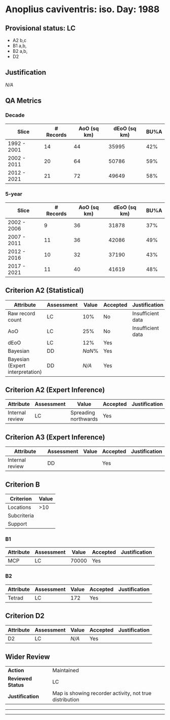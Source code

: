# Anoplius caviventris: iso. Day: 1988
## Provisional status: LC
- A2 b,c
- B1 a,b, 
- B2 a,b, 
- D2

## Justification
*N/A*
## QA Metrics
### Decade
| Slice | # Records | AoO (sq km) | dEoO (sq km) |BU%A |
|---|---|---|---|---|
|1992 - 2001|14|44|35995|42%|
|2002 - 2011|20|64|50786|59%|
|2012 - 2021|21|72|49649|58%|
### 5-year
| Slice | # Records | AoO (sq km) | dEoO (sq km) |BU%A |
|---|---|---|---|---|
|2002 - 2006|9|36|31878|37%|
|2007 - 2011|11|36|42086|49%|
|2012 - 2016|10|32|37190|43%|
|2017 - 2021|11|40|41619|48%|
## Criterion A2 (Statistical)
|Attribute|Assessment|Value|Accepted|Justification
|---|---|---|---|---|
|Raw record count|LC|10%|No|Insufficient data|
|AoO|LC|25%|No|Insufficient data|
|dEoO|LC|12%|Yes||
|Bayesian|DD|*NaN*%|Yes||
|Bayesian (Expert interpretation)|DD|*N/A*|Yes||
## Criterion A2 (Expert Inference)
|Attribute|Assessment|Value|Accepted|Justification
|---|---|---|---|---|
|Internal review|LC|Spreading northwards|Yes||
## Criterion A3 (Expert Inference)
|Attribute|Assessment|Value|Accepted|Justification
|---|---|---|---|---|
|Internal review|DD||Yes||
## Criterion B
|Criterion| Value|
|---|---|
|Locations|>10|
|Subcriteria||
|Support||
### B1
|Attribute|Assessment|Value|Accepted|Justification
|---|---|---|---|---|
|MCP|LC|70000|Yes||
### B2
|Attribute|Assessment|Value|Accepted|Justification
|---|---|---|---|---|
|Tetrad|LC|172|Yes||
## Criterion D2
|Attribute|Assessment|Value|Accepted|Justification
|---|---|---|---|---|
|D2|LC|*N/A*|Yes||
## Wider Review
|  |  |
|---|---|
|**Action**|Maintained|
|**Reviewed Status**|LC|
|**Justification**|Map is showing recorder activity, not true distribution|
---
 ---
 <br><br>
